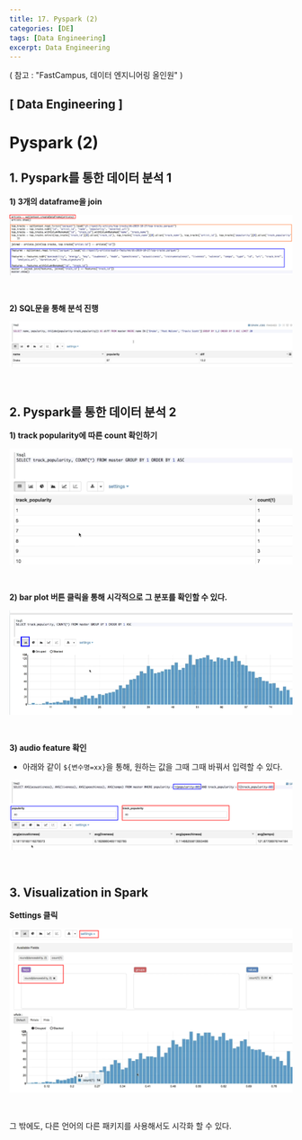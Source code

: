 ```yaml
---
title: 17. Pyspark (2)
categories: [DE]
tags: [Data Engineering]
excerpt: Data Engineering
---
```


( 참고 : "FastCampus, 데이터 엔지니어링 올인원" )

## [ Data Engineering ]

# Pyspark (2)

## 1. Pyspark를 통한 데이터 분석 1

**1) 3개의 dataframe을 join**

![figure2](/assets/img/DE/de77.png)

<br>

**2) SQL문을 통해 분석 진행**

![figure2](/assets/img/DE/de78.png)

<br>

## 2. Pyspark를 통한 데이터 분석 2

**1) track popularity에 따른 count 확인하기**

![figure2](/assets/img/DE/de79.png)

<br>

**2) bar plot 버튼 클릭을 통해 시각적으로 그 분포를 확인할 수 있다.**

![figure2](/assets/img/DE/de80.png)

<br>

**3) audio feature 확인**

- 아래와 같이 `${변수명=xx}`을 통해, 원하는 값을 그때 그때 바꿔서 입력할 수 있다.

![figure2](/assets/img/DE/de81.png)

<br>

## 3. Visualization in Spark

**Settings 클릭**

![figure2](/assets/img/DE/de82.png)

<br>

그 밖에도, 다른 언어의 다른 패키지를 사용해서도 시각화 할 수 있다.

